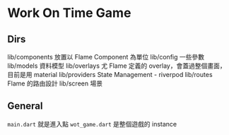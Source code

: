 # Work On Time Game

## Dirs

lib/components 放置以 Flame Component 為單位
lib/config 一些參數
lib/models 資料模型
lib/overlays 尤 Flame 定義的 overlay，會蓋過整個畫面，目前是用 material
lib/providers State Management - riverpod
lib/routes Flame 的路由設計
lib/screen 場景

## General

`main.dart` 就是進入點
`wot_game.dart` 是整個遊戲的 instance
